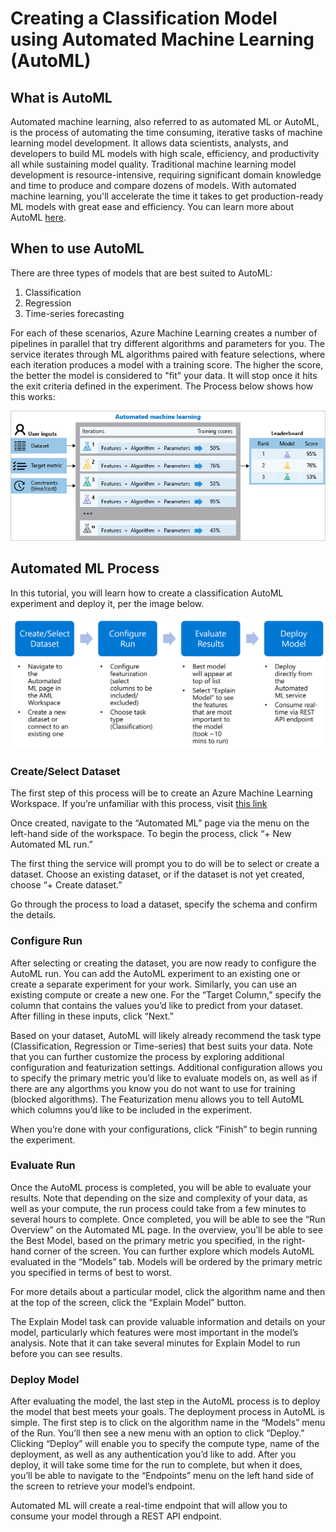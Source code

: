 # Creating a Classification Model using Automated Machine Learning (AutoML)

## What is AutoML

Automated machine learning, also referred to as automated ML or AutoML, is the process of automating the time consuming, iterative tasks of machine learning model development. It allows data scientists, analysts, and developers to build ML models with high scale, efficiency, and productivity all while sustaining model quality.
Traditional machine learning model development is resource-intensive, requiring significant domain knowledge and time to produce and compare dozens of models. With automated machine learning, you'll accelerate the time it takes to get production-ready ML models with great ease and efficiency.
You can learn more about AutoML [here](https://docs.microsoft.com/en-us/azure/machine-learning/concept-automated-ml). 

## When to use AutoML

There are three types of models that are best suited to AutoML:

1. Classification
1. Regression
1. Time-series forecasting

For each of these scenarios, Azure Machine Learning creates a number of pipelines in parallel that try different algorithms and parameters for you. The service iterates through ML algorithms paired with feature selections, where each iteration produces a model with a training score. The higher the score, the better the model is considered to "fit" your data. It will stop once it hits the exit criteria defined in the experiment. The Process below shows how this works:


![Image](https://github.com/katthoma/Images/blob/master/AutoML%20How%20it%20Works.png)


## Automated ML Process
In this tutorial, you will learn how to create a classification AutoML experiment and deploy it, per the image below.

![Image](https://github.com/katthoma/Images/blob/master/AutoML%20Process.png)
 
###  Create/Select Dataset
The first step of this process will be to create an Azure Machine Learning Workspace. If you’re unfamiliar with this process, visit [this link](https://docs.microsoft.com/en-us/azure/machine-learning/how-to-manage-workspace#:~:text=Table%201%20%20%20%20Field%20%20,your%20user%20...%20%201%20more%20rows%20)

Once created, navigate to the “Automated ML” page via the menu on the left-hand side of the workspace. To begin the process, click “+ New Automated ML run.”

The first thing the service will prompt you to do will be to select or create a dataset. Choose an existing dataset, or if the dataset is not yet created, choose “+ Create dataset.”

Go through the process to load a dataset, specify the schema and confirm the details.

### Configure Run

After selecting or creating the dataset, you are now ready to configure the AutoML run. You can add the AutoML experiment to an existing one or create a separate experiment for your work. Similarly, you can use an existing compute or create a new one. 
For the “Target Column,” specify the column that contains the values you’d like to predict from your dataset. After filling in these inputs, click “Next.”

Based on your dataset, AutoML will likely already recommend the task type (Classification, Regression or Time-series) that best suits your data. Note that you can further customize the process by exploring additional configuration and featurization settings.
Additional configuration allows you to specify the primary metric you’d like to evaluate models on, as well as if there are any algorthms you know you do not want to use for training (blocked algorithms).
The Featurization menu allows you to tell AutoML which columns you’d like to be included in the experiment.

When you’re done with your configurations, click “Finish” to begin running the experiment.   

### Evaluate Run

Once the AutoML process is completed, you will be able to evaluate your results. Note that depending on the size and complexity of your data, as well as your compute, the run process could take from a few minutes to several hours to complete. 
Once completed, you will be able to see the “Run Overview” on the Automated ML page. In the overview, you’ll be able to see the Best Model, based on the primary metric you specified, in the right-hand corner of the screen. 
You can further explore which models AutoML evaluated in the “Models” tab. Models will be ordered by the primary metric you specified in terms of best to worst.

For more details about a particular model, click the algorithm name and then at the top of the screen, click the “Explain Model” button.

The Explain Model task can provide valuable information and details on your model, particularly which features were most important in the model’s analysis. Note that it can take several minutes for Explain Model to run before you can see results. 

### Deploy Model

After evaluating the model, the last step in the AutoML process is to deploy the model that best meets your goals. The deployment process in AutoML is simple. The first step is to click on the algorithm name in the “Models” menu of the Run. You’ll then see a new menu with an option to click “Deploy.”
Clicking “Deploy” will enable you to specify the compute type, name of the deployment, as well as any authentication you’d like to add. After you deploy, it will take some time for the run to complete, but when it does, you’ll be able to navigate to the “Endpoints” menu on the left hand side of the screen to retrieve your model’s endpoint. 

Automated ML will create a real-time endpoint that will allow you to consume your model through a REST API endpoint. 

 
